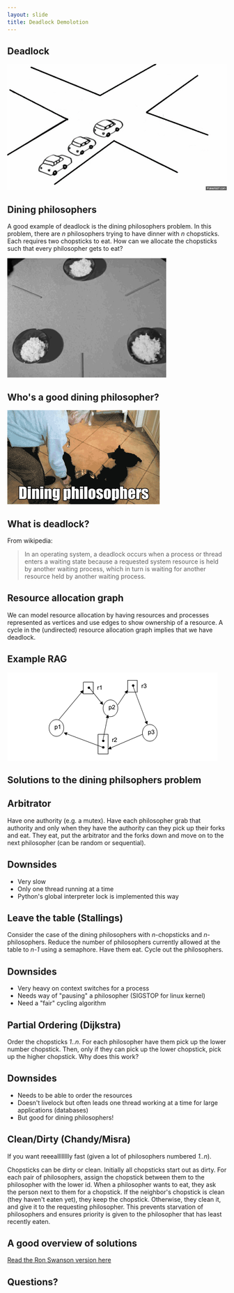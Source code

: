 ```yaml
---
layout: slide
title: Deadlock Demolotion
---
```


## Deadlock

<vertical />

![Traffic Jam](/images/assignment-docs/lab/slides/dining/traffic.gif)

## Dining philosophers

A good example of deadlock is the dining philosophers problem. In this problem, there are _n_ philosophers trying to have dinner with _n_ chopsticks. Each requires two chopsticks to eat. How can we allocate the chopsticks such that every philosopher gets to eat?

![Deadlock Dining](/images/assignment-docs/lab/slides/dining/dining.gif)

## Who's a good dining philosopher?

![Dog Philosopher](/images/assignment-docs/lab/slides/dining/dogdining.gif)


<horizontal />

## What is deadlock?

From wikipedia:
> In an operating system, a deadlock occurs when a process or thread enters a waiting state because a requested system resource is held by another waiting process, which in turn is waiting for another resource held by another waiting process. 

<horizontal />

## Resource allocation graph

We can model resource allocation by having resources and processes represented as vertices
and use edges to show ownership of a resource. A cycle in the (undirected)
resource allocation graph implies that we have deadlock.

## Example RAG

![Deadlock RAG](/images/assignment-docs/lab/slides/dining/rag.png)

<horizontal />

## Solutions to the dining philsophers problem

<horizontal />

## Arbitrator

<vertical />

Have one authority (e.g. a mutex). Have each philosopher grab that authority and only when they have the authority can they pick up their forks and eat. They eat, put the arbitrator and the forks down and move on to the next philosopher (can be random or sequential).

## Downsides

* Very slow
* Only one thread running at a time
* Python's global interpreter lock is implemented this way

<horizontal />

## Leave the table (Stallings)

<vertical />

Consider the case of the dining philosophers with _n_-chopsticks and _n_-philosophers. Reduce the number of philosophers currently allowed at the table to _n-1_ using a semaphore. Have them eat. Cycle out the philosophers.

## Downsides

* Very heavy on context switches for a process
* Needs way of "pausing" a philosopher (SIGSTOP for linux kernel)
* Need a "fair" cycling algorithm

<horizontal />

## Partial Ordering (Dijkstra)

<vertical />

Order the chopsticks _1..n_. For each philosopher have them pick up the lower number chopstick. Then, only if they can pick up the lower chopstick, pick up the higher chopstick. Why does this work?

## Downsides

* Needs to be able to order the resources
* Doesn't livelock but often leads one thread working at a time for large applications (databases)
* But good for dining philosophers!

<horizontal />

## Clean/Dirty (Chandy/Misra)

<vertical />

If you want reeealllllllly fast (given a lot of philosophers numbered _1..n_).

Chopsticks can be dirty or clean. Initially all chopsticks start out as dirty. For each pair of philosophers, assign the chopstick between them to the philosopher with the lower id. When a philosopher wants to eat, they ask the person next to them for a chopstick. If the neighbor's chopstick is clean (they haven't eaten yet), they keep the chopstick. Otherwise, they clean it, and give it to the requesting philosopher. This prevents starvation of philosophers and ensures priority is given to the philosopher that has least recently eaten.

<horizontal />

## A good overview of solutions

[Read the Ron Swanson version here](http://adit.io/posts/2013-05-11-The-Dining-Philosophers-Problem-With-Ron-Swanson.html)

<horizontal />

## Questions?

